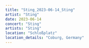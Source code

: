 ```yaml
---
title: "Sting_2023-06-14_Sting"
artist: "Sting"
date: 2023-06-14
concert: "Sting"
artists: "Sting"
location: "Schloßplatz"
location_details: "Coburg, Germany"
---
```

